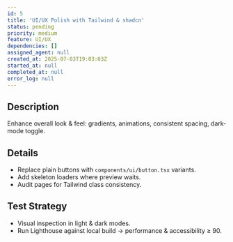 ```yaml
---
id: 5
title: 'UI/UX Polish with Tailwind & shadcn'
status: pending
priority: medium
feature: UI/UX
dependencies: []
assigned_agent: null
created_at: 2025-07-03T19:03:03Z
started_at: null
completed_at: null
error_log: null
---
```


## Description
Enhance overall look & feel: gradients, animations, consistent spacing, dark-mode toggle.

## Details
- Replace plain buttons with `components/ui/button.tsx` variants.
- Add skeleton loaders where preview waits.
- Audit pages for Tailwind class consistency.

## Test Strategy
- Visual inspection in light & dark modes.
- Run Lighthouse against local build → performance & accessibility ≥ 90. 
